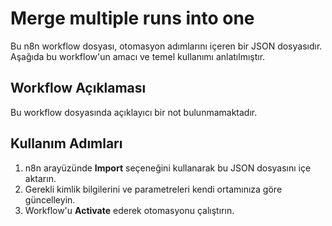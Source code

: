 # Merge multiple runs into one

Bu n8n workflow dosyası, otomasyon adımlarını içeren bir JSON dosyasıdır.
Aşağıda bu workflow'un amacı ve temel kullanımı anlatılmıştır.

## Workflow Açıklaması
Bu workflow dosyasında açıklayıcı bir not bulunmamaktadır.

## Kullanım Adımları
1. n8n arayüzünde **Import** seçeneğini kullanarak bu JSON dosyasını içe aktarın.
2. Gerekli kimlik bilgilerini ve parametreleri kendi ortamınıza göre güncelleyin.
3. Workflow'u **Activate** ederek otomasyonu çalıştırın.
